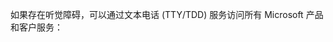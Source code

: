 <Token xmlns:xlink="http://www.w3.org/1999/xlink">如果存在听觉障碍，可以通过文本电话 (TTY/TDD) 服务访问所有 Microsoft 产品和客户服务：</Token>

<!--HONumber=May16_HO2-->


